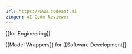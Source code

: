 ```yaml
---
url: https://www.codeant.ai
zinger: AI Code Reviewer
---
```

[[for Engineering]]

[[Model Wrappers]] for [[Software Development]] 
